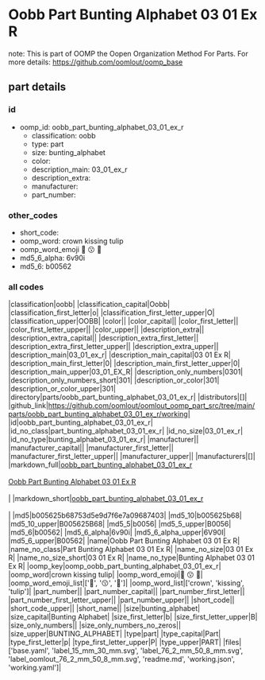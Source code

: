 # Oobb Part Bunting Alphabet 03 01 Ex R  

note: This is part of OOMP the Oopen Organization Method For Parts. For more details: https://github.com/oomlout/oomp_base

##  part details





### id
* oomp_id: oobb_part_bunting_alphabet_03_01_ex_r
  * classification: oobb
  * type: part
  * size: bunting_alphabet
  * color: 
  * description_main: 03_01_ex_r
  * description_extra: 
  * manufacturer: 
  * part_number: 

### other_codes
* short_code: 
* oomp_word: crown kissing tulip
* oomp_word_emoji :crown: :kissing: :tulip:
* md5_6_alpha: 6v90i
* md5_6: b00562

### all codes 
|classification|oobb|
|classification_capital|Oobb|
|classification_first_letter|o|
|classification_first_letter_upper|O|
|classification_upper|OOBB|
|color||
|color_capital||
|color_first_letter||
|color_first_letter_upper||
|color_upper||
|description_extra||
|description_extra_capital||
|description_extra_first_letter||
|description_extra_first_letter_upper||
|description_extra_upper||
|description_main|03_01_ex_r|
|description_main_capital|03 01 Ex R|
|description_main_first_letter|0|
|description_main_first_letter_upper|0|
|description_main_upper|03_01_EX_R|
|description_only_numbers|0301|
|description_only_numbers_short|301|
|description_or_color|301|
|description_or_color_upper|301|
|directory|parts/oobb_part_bunting_alphabet_03_01_ex_r|
|distributors|[]|
|github_link|https://github.com/oomlout/oomlout_oomp_part_src/tree/main/parts/oobb_part_bunting_alphabet_03_01_ex_r/working|
|id|oobb_part_bunting_alphabet_03_01_ex_r|
|id_no_class|part_bunting_alphabet_03_01_ex_r|
|id_no_size|03_01_ex_r|
|id_no_type|bunting_alphabet_03_01_ex_r|
|manufacturer||
|manufacturer_capital||
|manufacturer_first_letter||
|manufacturer_first_letter_upper||
|manufacturer_upper||
|manufacturers|[]|
|markdown_full|[oobb_part_bunting_alphabet_03_01_ex_r](https://github.com/oomlout/oomlout_oomp_part_src/tree/main/parts/oobb_part_bunting_alphabet_03_01_ex_r/working)<br>[](https://github.com/oomlout/oomlout_oomp_part_src/tree/main/parts/oobb_part_bunting_alphabet_03_01_ex_r/working)<br>[Oobb Part Bunting Alphabet 03 01 Ex R](https://github.com/oomlout/oomlout_oomp_part_src/tree/main/parts/oobb_part_bunting_alphabet_03_01_ex_r/working)<br><br>|
|markdown_short|[oobb_part_bunting_alphabet_03_01_ex_r](https://github.com/oomlout/oomlout_oomp_part_src/tree/main/parts/oobb_part_bunting_alphabet_03_01_ex_r/working)<br><br>|
|md5|b005625b68753d5e9d7f6e7a09687403|
|md5_10|b005625b68|
|md5_10_upper|B005625B68|
|md5_5|b0056|
|md5_5_upper|B0056|
|md5_6|b00562|
|md5_6_alpha|6v90i|
|md5_6_alpha_upper|6V90I|
|md5_6_upper|B00562|
|name|Oobb Part Bunting Alphabet 03 01 Ex R|
|name_no_class|Part Bunting Alphabet 03 01 Ex R|
|name_no_size|03 01 Ex R|
|name_no_size_short|03 01 Ex R|
|name_no_type|Bunting Alphabet 03 01 Ex R|
|oomp_key|oomp_oobb_part_bunting_alphabet_03_01_ex_r|
|oomp_word|crown kissing tulip|
|oomp_word_emoji|:crown: :kissing: :tulip:|
|oomp_word_emoji_list|[':crown:', ':kissing:', ':tulip:']|
|oomp_word_list|['crown', 'kissing', 'tulip']|
|part_number||
|part_number_capital||
|part_number_first_letter||
|part_number_first_letter_upper||
|part_number_upper||
|short_code||
|short_code_upper||
|short_name||
|size|bunting_alphabet|
|size_capital|Bunting Alphabet|
|size_first_letter|b|
|size_first_letter_upper|B|
|size_only_numbers||
|size_only_numbers_no_zeros||
|size_upper|BUNTING_ALPHABET|
|type|part|
|type_capital|Part|
|type_first_letter|p|
|type_first_letter_upper|P|
|type_upper|PART|
|files|['base.yaml', 'label_15_mm_30_mm.svg', 'label_76_2_mm_50_8_mm.svg', 'label_oomlout_76_2_mm_50_8_mm.svg', 'readme.md', 'working.json', 'working.yaml']|
